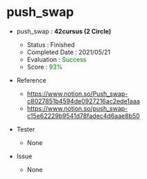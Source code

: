 
# push_swap
- push_swap : **42cursus (2 Circle)**
   - Status : Finished
   - Completed Date : 2021/05/21
   - Evaluation : <span style="color: #008000">Success</sapn>
   - Score : <span style="color: #008000">93%</sapn>

- Reference
   - https://www.notion.so/Push_swap-c8027851b4594de0927216ac2ede1aaa
   - https://www.notion.so/push_swap-c15e62229b9541d78fadec4d6aae8b50

- Tester
   - None
  
- Issue
   - None
